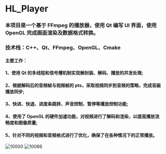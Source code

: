 # HL_Player
### 本项目是一个基于 FFmpeg 的播放器，使用 Qt 编写 UI 界面，使用 OpenGL 完成画面渲染及数据格式转换。
### 技术栈：C++、Qt、FFmpeg、OpenGL、Cmake
#### 主要工作：
#### 1、使用 Qt 的多线程和信号槽机制实现解封装、解码、播放的并发处理;
#### 2、根据解码后的音频帧与视频帧的 pts，采取视频同步到音频的策略，完成音画播放同步;
#### 3、快进、快退、进度条跳转、声音控制、暂停等播放控制功能;
#### 4、使用了 OpenGL 的硬件加速功能，对视频进行了解码和渲染，以提高播放流畅度和图像质量;
#### 5、针对不同的视频和音频格式进行了优化，确保了在各种情况下的正常播放。
![10000](https://github.com/Geckoops/HL_Player/assets/26892656/4f453ca1-287a-4149-a9af-e913d0c9ca46)
![10086](https://github.com/Geckoops/HL_Player/assets/26892656/1e09d295-ef12-4539-97d0-a80812af8713)
